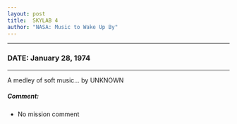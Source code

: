 ```yaml
---
layout: post
title:  SKYLAB 4
author: "NASA: Music to Wake Up By"
---
```


----
### DATE: January 28, 1974
----
A medley of soft music... by UNKNOWN

##### Comment:
* No mission comment
